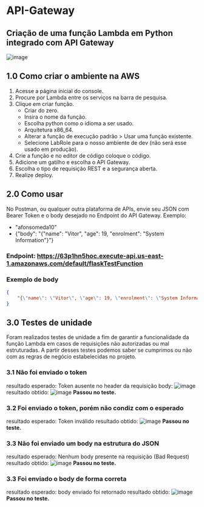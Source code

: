 # API-Gateway
## Criação de uma função Lambda em Python integrado com API Gateway
![image](https://github.com/VitorMoura01/API-Gateway/assets/99188092/58ef34dd-ba9f-4338-93f7-952b31655c70)
## 1.0 Como criar o ambiente na AWS
1. Acesse a página inicial do console.
2. Procure por Lambda entre os serviços na barra de pesquisa.
3. Clique em criar função.
   * Criar do zero.
   * Insira o nome da função.
   * Escolha python como o idioma a ser usado.
   * Arquitetura x86_64.
   * Alterar a função de execução padrão > Usar uma função existente.
   * Selecione LabRole para o nosso ambiente de dev (não será esse usado em produção).
4. Crie a função e no editor de código coloque o código.
5. Adicione um gatilho e escolha o API Gateway.
6. Escolha o tipo de requisição REST e a segurança aberta.
7. Realize deploy.

## 2.0 Como usar
No Postman, ou qualquer outra plataforma de APIs, envie seu JSON com Bearer Token e o body desejado no Endpoint do API Gateway. Exemplo:
   * "afonsomeda10"
   * {"body": "{\"name\": \"Vitor\", \"age\": 19, \"enrolment\": \"System Information\"}"}
### Endpoint: https://63p1hn5hoc.execute-api.us-east-1.amazonaws.com/default/flaskTestFunction
### Exemplo de body
```json
{
    "{\"name\": \"Vitor\", \"age\": 19, \"enrolment\": \"System Information\"}"
}
````

## 3.0 Testes de unidade
Foram realizados testes de unidade a fim de garantir a funcionalidade da função Lambda em casos de requisições não autorizadas ou mal estruturadas. A partir desses testes podemos saber se cumprimos ou não com as regras de negócio estabelecidas no projeto.

### 3.1 Não foi enviado o token
resultado esperado: Token ausente no header da requisição 
body:
![image](https://github.com/VitorMoura01/API-Gateway/assets/99188092/74b41588-053b-4b71-8af7-0f68878a56a8)
resultado obtido:
![image](https://github.com/VitorMoura01/API-Gateway/assets/99188092/cc089ce0-fabe-4b9d-bbbf-417c646db7cf)
**Passou no teste.**

### 3.2 Foi enviado o token, porém não condiz com o esperado
resultado esperado: Token inválido
resultado obtido:
![image](https://github.com/VitorMoura01/API-Gateway/assets/99188092/9db824ef-e2c1-4c39-96a7-c0a0877fe7e5)
**Passou no teste.**


### 3.3 Não foi enviado um body na estrutura do JSON
resultado esperado: Nenhum body presente na requisição (Bad Request)
resultado obtido:
![image](https://github.com/VitorMoura01/API-Gateway/assets/99188092/6918f65e-ca9b-44ff-986b-ec19591448c2)
**Passou no teste.**

### 3.3 Foi enviado o body de forma correta
resultado esperado: body enviado foi retornado
resultado obtido:
![image](https://github.com/VitorMoura01/API-Gateway/assets/99188092/e62b996f-cdfb-46d2-8363-cd70987f2fbd)
**Passou no teste.**


